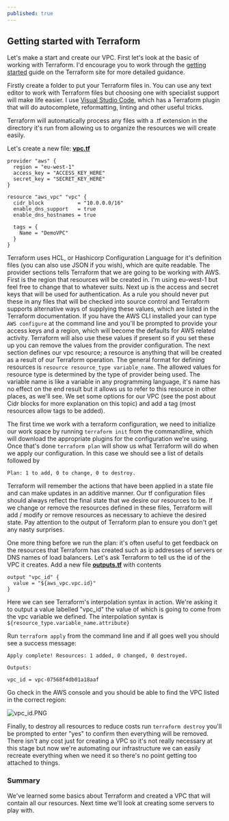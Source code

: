 ```yaml
---
published: true
---
```

## Getting started with Terraform

Let's make a start and create our VPC. First let's look at the basic of working with Terraform. I'd encourage you to work through the [getting started](https://www.terraform.io/intro/getting-started/install.html) guide on the Terraform site for more detailed guidance.

Firstly create a folder to put your Terraform files in. You can use any text editor to work with Terraform files but choosing one with specialist support will make life easier. I use [Visual Studio Code](https://code.visualstudio.com/), which has a Terraform plugin that will do autocomplete, reformatting, linting and other useful tricks.

Terraform will automatically process any files with a .tf extension in the directory it's run from allowing us to organize the resources we will create easily. 

Let's create a new file: [**vpc.tf**](https://raw.githubusercontent.com/PeteSutcliffe/aws-vpc-terraform/b7358083734b2c1e236d62025ac980ca7c0d6288/vpc.tf)

``` HCL
provider "aws" {
  region = "eu-west-1"
  access_key = "ACCESS_KEY_HERE"
  secret_key = "SECRET_KEY_HERE"
}

resource "aws_vpc" "vpc" {
  cidr_block           = "10.0.0.0/16"
  enable_dns_support   = true
  enable_dns_hostnames = true

  tags = {
    Name = "DemoVPC"
  }
}
```
Terraform uses HCL, or Hashicorp Configuration Language for it's definition files (you can also use JSON if you wish), which are quite readable.
The provider sections tells Terraform that we are going to be working with AWS. First is the region that resources will be created in. I'm using eu-west-1 but feel free to change that to whatever suits. Next up is the access and secret keys that will be used for authentication. As a rule you should never put these in any files that will be checked into source control and Terraform supports alternative ways of supplying these values, which are listed in the Terraform documentation. If you have the AWS CLI installed your can type `AWS configure` at the command line and you'll be prompted to provide your access keys and a region, which will become the defaults for AWS related activity. Terraform will also use these values if present so if you set these up you can remove the values from the provider configuration.
The next section defines our vpc resource; a resource is anything that will be created as a result of our Terraform operation. The general format for defining resources is `resource resource_type variable_name`. The allowed values for resource type is determined by the type of provider being used. The variable name is like a variable in any programming language, it's name has no effect on the end result but it allows us to refer to this resource in other places, as we'll see.
We set some options for our VPC (see the post about Cidr blocks for more explanation on this topic) and add a tag (most resources allow tags to be added).

The first time we work with a terraform configuration, we need to initialize our work space by running `terraform init` from the commandline, which will download the appropriate plugins for the configuration we're using. Once that's done `terraform plan` will show us what Terraform will do when we apply our configuration. In this case we should see a list of details followed by

```
Plan: 1 to add, 0 to change, 0 to destroy.
```
Terraform will remember the actions that have been applied in a state file and can make updates in an additive manner. Our tf configuration files should always reflect the final state that we desire our resources to be. If we change or remove the resources defined in these files, Terraform will add / modify or remove resources as necessary to achieve the desired state. Pay attention to the output of Terraform plan to ensure you don't get any nasty surprises.

One more thing before we run the plan: it's often useful to get feedback on the resources that Terraform has created such as ip addresses of servers or DNS names of load balancers. Let's ask Terraform to tell us the id of the VPC it creates. Add a new file [**outputs.tf**](https://raw.githubusercontent.com/PeteSutcliffe/aws-vpc-terraform/b7358083734b2c1e236d62025ac980ca7c0d6288/outputs.tf) with contents

``` HCL
output "vpc_id" {
  value = "${aws_vpc.vpc.id}"
}
```

Here we can see Terraform's interpolation syntax in action. We're asking it to output a value labelled "vpc_id" the value of which is going to come from the vpc variable we defined. The interpolation syntax is `${resource_type.variable_name.attribute}`

Run `terraform apply` from the command line and if all goes well you should see a success message:

```
Apply complete! Resources: 1 added, 0 changed, 0 destroyed.

Outputs:

vpc_id = vpc-07568f4db01a18aaf
```

Go check in the AWS console and you should be able to find the VPC listed in the correct region:

![vpc_id.PNG]({{site.baseurl}}/images/vpc_id.PNG)

Finally, to destroy all resources to reduce costs run `terraform destroy` you'll be prompted to enter "yes" to confirm then everything will be removed. There isn't any cost just for creating a VPC so it's not really necessary at this stage but now we're automating our infrastructure we can easily recreate everything when we need it so there's no point getting too attached to things.

### Summary

We've learned some basics about Terraform and created a VPC that will contain all our resources. Next time we'll look at creating some servers to play with.
